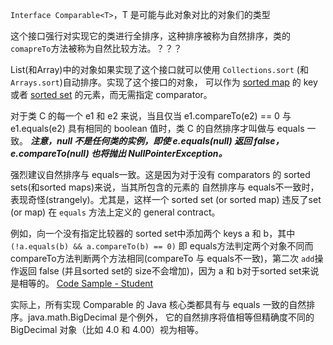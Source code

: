 `Interface Comparable<T>`，T 是可能与此对象对比的对象们的类型

这个接口强行对实现它的类进行全排序，这种排序被称为自然排序，类的`comapreTo`方法被称为自然比较方法。？？？

List(和Array)中的对象如果实现了这个接口就可以使用 `Collections.sort` (和 `Arrays.sort`)自动排序。实现了这个接口的对象，
可以作为 [sorted map](https://docs.oracle.com/javase/8/docs/api/java/util/SortedMap.html) 的 key 或者
[sorted set](https://docs.oracle.com/javase/8/docs/api/java/util/SortedSet.html) 的元素，而无需指定 comparator。


对于类 C 的每一个 e1 和 e2 来说，当且仅当 e1.compareTo(e2) == 0 与 e1.equals(e2) 具有相同的 boolean 值时，类 C 的自然排序才叫做与 equals 一致。
***注意，null 不是任何类的实例，即使 e.equals(null) 返回 false，e.compareTo(null) 也将抛出 NullPointerException。***

强烈建议自然排序与 equals一致。这是因为对于没有 comparators 的 sorted sets(和sorted maps)来说，当其所包含的元素的
自然排序与 equals不一致时，表现奇怪(strangely)。尤其是，这样一个 sorted set (or sorted map) 违反了set (or map) 在
`equals` 方法上定义的 general contract。

例如，向一个没有指定比较器的 sorted set中添加两个 keys a 和 b，其中 `(!a.equals(b) && a.compareTo(b) == 0)` 
即 equals方法判定两个对象不同而 compareTo方法判断两个方法相同(compareTo 与 equals不一致)，第二次 `add`操作返回 false
(并且sorted set的 size不会增加)，因为 a 和 b对于sorted set来说是相等的。
[Code Sample - Student](https://github.com/yuqisun/jdktest/tree/master/src/main/java/comparable)


实际上，所有实现 Comparable 的 Java 核心类都具有与 equals 一致的自然排序。java.math.BigDecimal 是个例外，
它的自然排序将值相等但精确度不同的 BigDecimal 对象（比如 4.0 和 4.00）视为相等。

